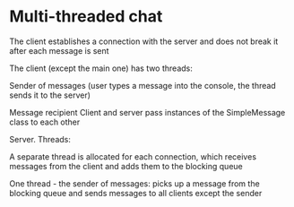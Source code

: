 # Multi-threaded chat

The client establishes a connection with the server and does not break it after each message is sent

The client (except the main one) has two threads:

Sender of messages (user types a message into the console, the thread sends it to the server)

Message recipient
Client and server pass instances of the SimpleMessage class to each other

Server.
Threads:

A separate thread is allocated for each connection, which receives messages from the client and adds them to the blocking queue

One thread - the sender of messages: picks up a message from the blocking queue and sends messages to all clients except the sender
